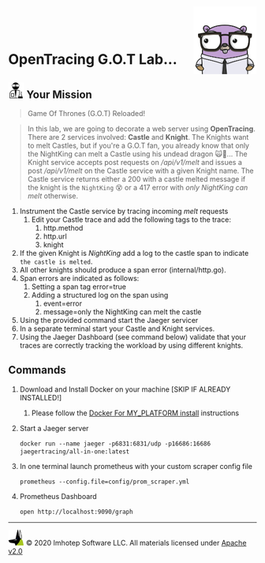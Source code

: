 <img src="../assets/gophernand.png" align="right" width="128" height="auto"/>

<br/>
<br/>
<br/>

# OpenTracing G.O.T Lab...

## <img src="../assets/lab.png" width="auto" height="32"/> Your Mission

> Game Of Thrones (G.O.T) Reloaded!

> In this lab, we are going to decorate a web server using **OpenTracing**.
> There are 2 services involved: **Castle** and **Knight**. The
> Knights want to melt Castles, but if you're a G.O.T fan, you already
> know that only the NightKing can melt a Castle using his undead dragon 🙀🐉...
> The Knight service accepts post requests on */api/v1/melt* and issues a
> post */api/v1/melt* on the Castle service with a given Knight name.
> The Castle service returns either a 200 with a castle melted message if the
> knight is the `NightKing` 😵 or a 417 error with *only NightKing can melt* otherwise.

1. Instrument the Castle service by tracing incoming *melt* requests
   1. Edit your Castle trace and add the following tags to the trace:
      1. http.method
      2. http.url
      3. knight
2. If the given Knight is *NightKing* add a log to the castle span to indicate `the castle is melted`.
3. All other knights should produce a span error (internal/http.go).
4. Span errors are indicated as follows:
   1. Setting a span tag error=true
   2. Adding a structured log on the span using
      1. event=error
      2. message=only the NightKing can melt the castle
5. Using the provided command start the Jaeger servicer
6. In a separate terminal start your Castle and Knight services.
7. Using the Jaeger Dashboard (see command below) validate that your traces are correctly tracking the workload by using different knights.

## Commands

1. Download and Install Docker on your machine [SKIP IF ALREADY INSTALLED!]
   1. Please follow the [Docker For MY_PLATFORM install](https://www.docker.com/products/docker-desktop) instructions
1. Start a Jaeger server

   ```shell
   docker run --name jaeger -p6831:6831/udp -p16686:16686 jaegertracing/all-in-one:latest
   ```

1. In one terminal launch prometheus with your custom scraper config file

      ```shell
      prometheus --config.file=config/prom_scraper.yml
      ```

1. Prometheus Dashboard

   ```shell
   open http://localhost:9090/graph
   ```

---
<img src="../assets/imhotep_logo.png" width="32" height="auto"/> © 2020 Imhotep Software LLC.
All materials licensed under [Apache v2.0](http://www.apache.org/licenses/LICENSE-2.0)
